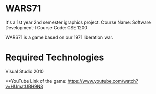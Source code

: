 # WARS71 
It's a 1st year 2nd semester igraphics project.
Course Name: Software Development-I
Course Code: CSE 1200

WARS71 is a game based on our 1971 liberation war.

# Required Technologies
Visual Studio 2010

**YouTube Link of the game: https://www.youtube.com/watch?v=HUmatUBH9N8

